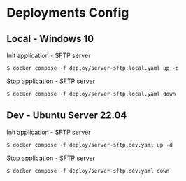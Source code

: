 # Deployments Config

## Local - Windows 10

Init application - SFTP server

```env
$ docker compose -f deploy/server-sftp.local.yaml up -d
```

Stop application - SFTP server

```env
$ docker compose -f deploy/server-sftp.local.yaml down
```

## Dev - Ubuntu Server 22.04

Init application - SFTP server

```env
$ docker compose -f deploy/server-sftp.dev.yaml up -d
```

Stop application - SFTP server

```env
$ docker compose -f deploy/server-sftp.dev.yaml down
```